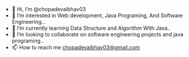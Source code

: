 - 👋 Hi, I’m @chopadevaibhav03
- 👀 I’m interested in Web development, Java Programing, 
     And Software Engineering... 
- 🌱 I’m currently learning Data Structure and
     Algorithm With Java.. 
- 💞️ I’m looking to collaborate on software engineering projects and java programing..
- 📫 How to reach me chopadevaibhav03@gmail.com

<!---
chopadevaibhav03/chopadevaibhav03 is a ✨ special ✨ repository because its `README.md` (this file) appears on your GitHub profile.
You can click the Preview link to take a look at your changes.
--->

